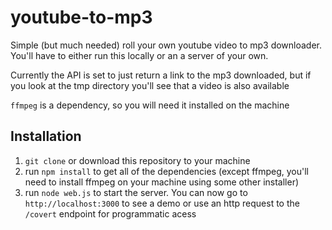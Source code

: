  youtube-to-mp3
==============

Simple (but much needed) roll your own youtube video to mp3 downloader. You'll have to either run this locally or an a server of your own.

Currently the API is set to just return a link to the mp3 downloaded, but if you look at the tmp directory you'll see that a video is also available

`ffmpeg` is a dependency, so you will need it installed on the machine

## Installation
1. `git clone` or download this repository to your machine
2. run `npm install` to get all of the dependencies (except ffmpeg, you'll need to install ffmpeg on your machine using some other installer)
3. run `node web.js` to start the server. You can now go to `http://localhost:3000` to see a demo or use an http request to the `/covert` endpoint for programmatic acess

